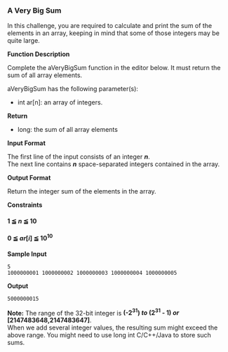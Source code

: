 ### A Very Big Sum

In this challenge, you are required to calculate and print the sum of the elements in an array, keeping in mind that some of those integers may be quite large.

__Function Description__

Complete the aVeryBigSum function in the editor below. It must return the sum of all array elements.  

aVeryBigSum has the following parameter(s):  
- int ar[n]: an array of integers.

__Return__  
- long: the sum of all array elements

__Input Format__

The first line of the input consists of an integer __*n*__.  
The next line contains __*n*__ space-separated integers contained in the array.

__Output Format__

Return the integer sum of the elements in the array.

__Constraints__  
#### __1 &#8806; *n* &#8806; 10__  
#### __0 &#8806; *ar*[*i*] &#8806; 10<sup>10</sup>__
 

__Sample Input__
```
5
1000000001 1000000002 1000000003 1000000004 1000000005
```
__Output__
```
5000000015
```

__Note:__
The range of the 32-bit integer is __(-2<sup>31</sup>) *to* (2<sup>31</sup> - 1) *or* [2147483648,2147483647]__.  
When we add several integer values, the resulting sum might exceed the above range. You might need to use long int C/C++/Java to store such sums. 